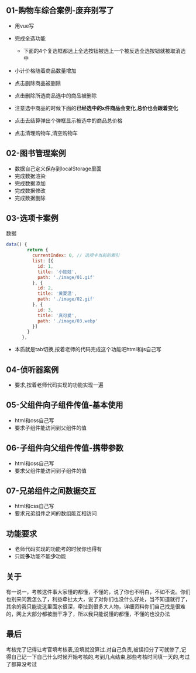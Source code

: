 

## 01-购物车综合案例-废弃别写了

-   用vue写

-   完成全选功能
    -   下面的4个复选框都选上全选按钮被选上一个被反选全选按钮就被取消选中
-   小计价格随着商品数量增加
-   点击删除商品被删除
-   点击删除所选商品选中的商品被删除
-   注意选中商品的时候下面的**已经选中的x件商品会变化**,**总价也会跟着变化**
-   点击去结算弹出个弹框显示被选中的商品总价格
-   点击清理购物车,清空购物车

## 02-图书管理案例

-   数据自己定义保存到localStorage里面
-   完成数据渲染
-  完成数据添加
-   完成数据修改
-   完成数据删除

## 03-选项卡案例

数据

```js
data() {
        return {
          currentIndex: 0, // 选项卡当前的索引
          list: [{
            id: 1,
            title: '小娃娃',
            path: './image/01.gif'
          }, {
            id: 2,
            title: '黄夏温',
            path: './image/02.gif'
          }, {
            id: 3,
            title: '真可爱',
            path: './image/03.webp'
          }]
        }
      },
```

-   本质就是tab切换,按着老师的代码完成这个功能吧html和js自己写

## 04-侦听器案例

-   要求,按着老师代码实现的功能实现一遍



## 05-父组件向子组件传值-基本使用

-   html和css自己写
-   要求子组件能访问到父组件的值

## 06-子组件向父组件传值-携带参数

-   html和css自己写
-   要求父组件能访问到子组件的值

## 07-兄弟组件之间数据交互

-   html和css自己写
-   要求兄弟组件之间的数组能互相访问



## 功能要求

-   老师代码实现的功能考的时候你也得有
-   只能**多**功能不能**少**功能

## 关于

有一说一，考核这件事大家懂的都懂，不懂的，说了你也不明白，不如不说。你们也别来问我怎么了，利益牵扯太大，说了对你们也没什么好处，当不知道就行了，其余的我只能说这里面水很深，牵扯到很多大人物，详细资料你们自己找是很难的，网上大部分都被删干净了，所以我只能说懂的都懂，不懂的也没办法



## 最后

考核完了记得让考官填考核表,没填就没算过.对自己负责,被误扣分了可就惨了,记得自己记一下自己什么时候开始考核的,考到几点结束,那些考核时间填一天的,考过了都算没考过